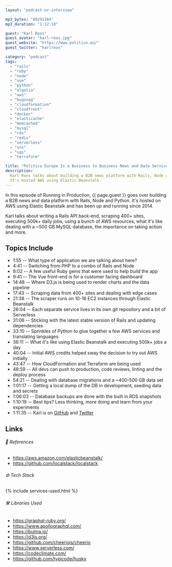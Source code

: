 ```yaml
---
layout: "podcast-or-interview"

mp3_bytes: "69291264"
mp3_duration: "1:12:10"

guest: "Karl Roos"
guest_avatar: "karl-roos.jpg"
guest_website: "https://www.politico.eu/"
guest_twitter: "karlroos"

category: "podcast"
tags:
  - "rails"
  - "ruby"
  - "node"
  - "vue"
  - "python"
  - "algolia"
  - "aws"
  - "bugsnag"
  - "cloudformation"
  - "cloudfront"
  - "docker"
  - "elasticache"
  - "memcached"
  - "mysql"
  - "rds"
  - "redis"
  - "serverless"
  - "sns"
  - "sqs"
  - "terraform"

title: "Politico Europe Is a Business to Business News and Data Service"
description:
  Karl Roos talks about building a B2B news platform with Rails, Node and Python.
  It's hosted AWS using Elastic Beanstalk.
---
```


In this episode of Running in Production, {{ page.guest }} goes over building
a B2B news and data platform with Rails, Node and Python. It's hosted on AWS
using Elastic Beanstalk and has been up and running since 2014.

Karl talks about writing a Rails API back-end, scraping 400+ sites, executing
500k+ daily jobs, using a bunch of AWS resources, what it's like dealing with a
~500 GB MySQL database, the importance on taking action and more.

## Topics Include

- 1:55 -- What type of application we are talking about here?
- 4:41 -- Switching from PHP to a combo of Rails and Node
- 8:02 -- A few useful Ruby gems that were used to help build the app
- 9:41 -- The Vue front-end is for a customer facing dashboard
- 14:48 -- Where D3.js is being used to render charts and the data pipeline
- 17:43 -- Scraping data from 400+ sites and dealing with edge cases
- 21:38 -- The scraper runs on 10-16 EC2 instances through Elastic Beanstalk
- 26:04 -- Each separate service lives in its own git repository and a bit of Serverless
- 31:06 -- Sticking with the latest stable version of Rails and updating dependencies
- 33:10 -- Sprinkles of Python to glue together a few AWS services and translating languages
- 36:11 -- What it's like using Elastic Beanstalk and executing 500k+ jobs a day
- 40:04 -- Initial AWS credits helped sway the decision to try out AWS initially
- 43:47 -- How CloudFormation and Terraform are being used
- 48:59 -- All devs can push to production, code reviews, linting and the deploy process
- 54:21 -- Dealing with database migrations and a ~400-500 GB data set
- 1:01:17 -- Getting a local dump of the DB in development, seeding data and secrets
- 1:06:03 -- Database backups are done with the built in RDS snapshots
- 1:10:19 -- Best tips? Less thinking, more doing and learn from your experiments
- 1:11:35 -- Karl is on [GitHub](https://github.com/klr) and [Twitter](https://twitter.com/karlroos)

## Links

###### 📄 References

- <https://aws.amazon.com/elasticbeanstalk/>
- <https://github.com/localstack/localstack>

###### ⚙️ Tech Stack

{% include services-used.html %}

###### 🛠 Libraries Used

- <https://graphql-ruby.org/>
- <https://www.apollographql.com/>
- <https://bulma.io/>
- <https://d3js.org/>
- <https://github.com/cheeriojs/cheerio>
- <https://www.serverless.com/>
- <https://codeclimate.com/>
- <https://github.com/typicode/husky>
